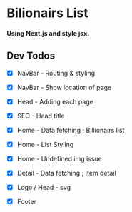 # Bilionairs List

#### Using Next.js and style jsx.


## Dev Todos

- [x] NavBar - Routing & styling
- [x] NavBar - Show location of page

- [x] Head - Adding each page
- [x] SEO - Head title

- [x] Home - Data fetching ; Billionairs list
- [x] Home - List Styling
- [x] Home - Undefined img issue

- [x] Detail - Data fetching ; Item detail
- [x] Logo / Head - svg 
- [x] Footer 

